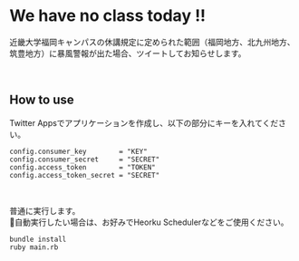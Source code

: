 # We have no class today !!

近畿大学福岡キャンパスの休講規定に定められた範囲（福岡地方、北九州地方、筑豊地方）に暴風警報が出た場合、ツイートしてお知らせします。

<br>

## How to use
Twitter Appsでアプリケーションを作成し、以下の部分にキーを入れてください。

```
config.consumer_key        = "KEY"
config.consumer_secret     = "SECRET"
config.access_token        = "TOKEN"
config.access_token_secret = "SECRET"
```
<br>

普通に実行します。  
自動実行したい場合は、お好みでHeorku Schedulerなどをご使用ください。
```
bundle install
ruby main.rb
```
